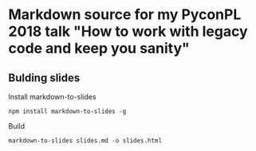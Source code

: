
# Markdown source for my PyconPL 2018 talk "How to work with legacy code and keep you sanity"

## Bulding slides

Install markdown-to-slides

    npm install markdown-to-slides -g

Build

    markdown-to-slides slides.md -o slides.html

        


